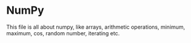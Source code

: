 # NumPy
This file is all about numpy, like arrays, arithmetic operations, minimum, maximum, cos, random number, iterating etc.
